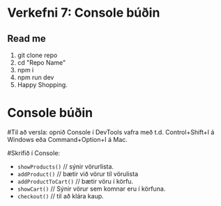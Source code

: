 # Verkefni 7: Console búðin

## Read me

1. git clone repo
2. cd "Repo Name"
2. npm i
3. npm run dev
4. Happy Shopping.


Console búðin
=============

#Til að versla: opnið Console í DevTools vafra með t.d. Control+Shift+I á Windows eða Command+Option+I á Mac.

#Skrifið í Console:

*   `showProducts()` // sýnir vörurlista.
*   `addProduct()` // bætir við vörur til vörulista
*   `addProductToCart()` // bætir vöru í körfu.
*   `showCart()` // Sýnir vörur sem komnar eru í körfuna.
*   `checkout()` // til að klára kaup.
